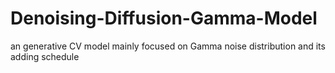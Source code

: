 # Denoising-Diffusion-Gamma-Model
an generative CV model mainly focused on Gamma noise distribution and its adding schedule
